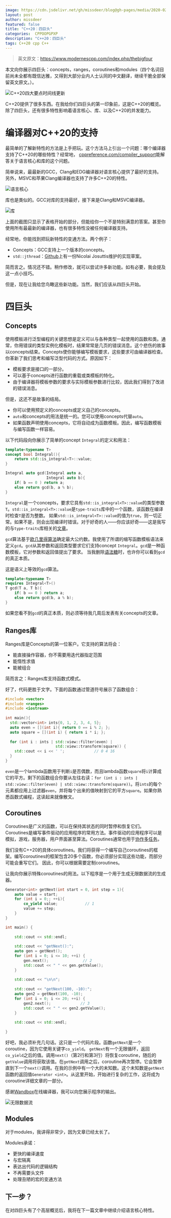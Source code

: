 ```yaml
---
image: https://cdn.jsdelivr.net/gh/missdeer/blog@gh-pages/media/2020-02-22/TimelineCpp20BigFourUpdate.png
layout: post
author: missdeer
featured: false
title: "C++20：四巨头"
categories:  CPPOOPGPXP 
description: "C++20：四巨头"
tags: C++20 cpp C++
---
```

>英文原文：https://www.modernescpp.com/index.php/thebigfour

本文向你展示四巨头：concepts，ranges，coroutines和modules（四个名词目前尚未全都有既信达雅，又得到大部分业内人士认同的中文翻译，继续干脆全部保留英文原文。）。

![C++20四大要点时间线更新](https://cdn.jsdelivr.net/gh/missdeer/blog@gh-pages/media/2020-02-22/TimelineCpp20BigFourUpdate.png)

C++20提供了很多东西。在我给你们四巨头的第一印象前，这是C++20的概览。除了四巨头，还有很多特性影响着语言核心、库、以及C++20的并发能力。

# 编译器对C++20的支持

最简单的了解新特性的方法是上手把玩。这个方法马上引出一个问题：哪个编译器支持了C++20的哪些特性？经常地， [cppreference.com/compiler_support](https://en.cppreference.com/w/cpp/compiler_support)能解答关于语言核心和库的这个问题。

简单说来，最最新的GCC，Clang和EDG编译器对语言核心提供了最好的支持。另外，MSVC和苹果Clang编译器也支持了许多C++20的特性。

![语言核心](https://cdn.jsdelivr.net/gh/missdeer/blog@gh-pages/media/2020-02-22/Core.PNG)

库也是类似的。GCC对库的支持最好，接下来是Clang和MSVC编译器。

![库](https://cdn.jsdelivr.net/gh/missdeer/blog@gh-pages/media/2020-02-22/Library.PNG)

上面的截图只显示了表格开始的部分，但能给你一个不是特别满意的答案。甚至你使用所有最最新的编译器，也有很多特性没被任何编译器支持。

经常地，你能找到把玩新特性的变通方法。两个例子：

* Concepts：GCC支持上一个版本的concepts。
* `std::jthread`：[Github](https://github.com/josuttis/jthread)上有一份Nicolai Josuttis维护的实现草案。

简而言之。情况还不错。稍作修改，就可以尝试许多新功能。如有必要，我会提及这一点小技巧。

但是，现在让我给您鸟瞰这些新功能。当然，我们应该从四巨头开始。

# 四巨头

## Concepts

使用模板进行泛型编程的关键思想是定义可以与各种类型一起使用的函数和类。通常，你用错误的类型实例化模板时，结果常常是几页的错误消息。这个悲伤的故事以concepts结束。Concepts使你能够编写模板要求，这些要求可由编译器检查。你革新了我们思考和编写泛型代码的方式。原因如下：

* 模板要求是接口的一部分。
* 可以基于concepts进行函数的重载或类模板的特化。
* 由于编译器将模板参数的要求与实际模板参数进行比较，因此我们得到了改进的错误消息。

但是，这还不是故事的结局。

* 你可以使用预定义的concepts或定义自己的concepts。
* `auto`和concepts的用法是统一的。您可以使用concepts代替`auto`。
* 如果函数声明使用concepts，它将自动成为函数模板。因此，编写函数模板与编写函数一样容易。

以下代码段向你展示了简单的concept `Integral`的定义和用法：

```cpp
template<typename T>
concept bool Integral(){
    return std::is_integral<T>::value;
}

Integral auto gcd(Integral auto a,     
                  Integral auto b){
    if( b == 0 ) return a; 
    else return gcd(b, a % b);
}
```

`Integral`是一个concepts，要求它具有`std::is_integral<T>::value`的类型参数`T`。`std::is_integral<T>::value`是`type-traits`库中的一个函数，该函数在编译时检查`T`是否为整数。 如果`std::is_integral<T>::value`的值为`true`，则一切正常。如果不是，则会出现编译时错误。对于好奇的人——你应该好奇——这是我写的与`type-traits`库相关的[文章](https://www.modernescpp.com/index.php/tag/type-traits)。

`gcd`算法基于[欧几里得算法](https://en.wikipedia.org/wiki/Euclidean_algorithm)确定最大公约数。我使用了所谓的缩写函数模板语法来定义`gcd`。`gcd`从其参数和返回类型要求它们支持concept `Integral`。`gcd`是一种函数模板，它对参数和返回值提出了要求。 当我删除[语法糖](https://en.wikipedia.org/wiki/Syntactic_sugar)时，也许你可以看到`gcd`的真正本质。

这是语义上等效的`gcd`算法。

```cpp
template<typename T>
requires Integral<T>()
T gcd(T a, T b){
    if( b == 0 ) return a; 
    else return gcd(b, a % b);
}
```

如果您看不到`gcd`的真正本质，则必须等待我几周后发表有关concepts的文章。

## Ranges库

Ranges库是Concepts的第一位客户。它支持的算法将会：

* 能直接操作容器，你不需要用迭代器指定范围 
* 能惰性求值
* 能被组合

简而言之：Ranges库支持函数式模式。

好了，代码更胜于文字。下面的函数通过管道符号展示了函数组合：

```cpp
#include <vector>
#include <ranges>
#include <iostream>
 
int main(){
  std::vector<int> ints{0, 1, 2, 3, 4, 5};
  auto even = [](int i){ return 0 == i % 2; };
  auto square = [](int i) { return i * i; };
 
  for (int i : ints | std::view::filter(even) | 
                      std::view::transform(square)) {
    std::cout << i << ' ';             // 0 4 16
  }
}
```
`even`是一个lambda函数用于判断`i`是否偶数，而且lambda函数`square`将`i`计算成它的平方。剩下的函数组合你要从左往右读：`for (int i : ints | std::view::filter(even) | std::view::transform(square))`。将`ints`的每个元素都应用上过滤器`even`，并将每个出来的值映射到它的平方`square`。如果你熟悉函数式编程，这读起来就像散文。

## Coroutines

Coroutines是广义的函数，可以在保持其状态的同时暂停和恢复它们。Coroutines是编写事件驱动的应用程序的常用方法。事件驱动的应用程序可以是模拟，游戏，服务器，用户界面甚至算法。Coroutines通常也用于[协作多任务](https://en.wikipedia.org/wiki/Cooperative_multitasking)。

我们没有C++20的具体coroutines。我们将获得一个编写自己coroutines的框架。编写coroutines的框架包含20多个函数，你必须部分实现这些功能，而部分可能会重写它们。 因此，你可以根据需要定制coroutines。

让我向你展示特殊coroutines的用法。以下程序是一个用于生成无限数据流的生成器。

```cpp
Generator<int> getNext(int start = 0, int step = 1){
    auto value = start;
    for (int i = 0;; ++i){
        co_yield value;            // 1
        value += step;
    }
}

int main() {
    
    std::cout << std::endl;
  
    std::cout << "getNext():";
    auto gen = getNext();
    for (int i = 0; i <= 10; ++i) {
        gen.next();               // 2
        std::cout << " " << gen.getValue();                  
    }
    
    std::cout << "\n\n";
    
    std::cout << "getNext(100, -10):";
    auto gen2 = getNext(100, -10);
    for (int i = 0; i <= 20; ++i) {
        gen2.next();             // 3
        std::cout << " " << gen2.getValue();
    }
    
    std::cout << std::endl;
    
}
```
好吧，我必须补充几句话。这只是一个代码片段。函数`getNext`是一个coroutine，因为它使用关键字`co_yield`。 `getNext`有一个无限循环，返回`co_yield`之后的值。调用`next()`（第2行和第3行）将恢复coroutine，随后的`getValue`调用将获取该值。在`getNext`调用之后，coroutine再次暂停。它会暂停直到下一个`next()`调用。在我的示例中有一个大的未知数。这个未知数是`getNext`函数的返回值`Generator <int>`。从这里开始，开始进行复杂的工作，这将成为coroutine详细文章的一部分。

感谢[Wandbox](https://wandbox.org/)在线编译器，我可以向您展示程序的输出。

![无限数据流](https://cdn.jsdelivr.net/gh/missdeer/blog@gh-pages/media/2020-02-22/infiniteDataStream.PNG)

## Modules

对于modules，我讲得非常少，因为文章已经太长了。

Modules承诺：

* 更快的编译速度
* 与宏隔离
* 表达出代码的逻辑结构
* 不再需要头文件
* 处理丑陋的宏的变通方法

## 下一步？

在对四巨头有了个高层概览后，我将在下一篇文章中继续介绍语言核心特性。